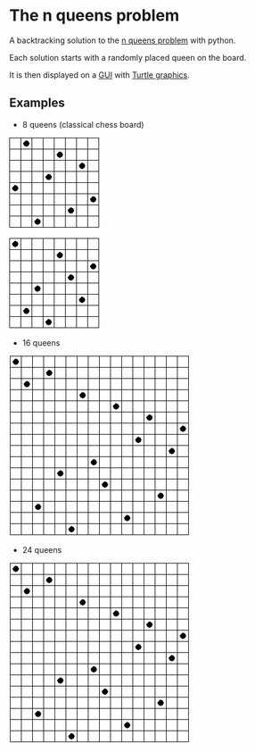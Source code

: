 # The n queens problem

A backtracking solution to the [n queens problem](https://en.wikipedia.org/wiki/Eight_queens_puzzle "8 queens example") with python.

Each solution starts with a randomly placed queen on the board.

It is then displayed on a [GUI](https://en.wikipedia.org/wiki/Graphical_user_interface "Wikipedia") with [Turtle graphics](https://docs.python.org/3/library/turtle.html).


## Examples

* 8 queens (classical chess board)

![8x8 solution](/images/8x8.png)

![second 8x8 solution](/images/8x8-2.png)

* 16 queens

![16x16 solution](/images/16x16.png)

* 24 queens

![24x24 solution](/images/16x16.png)
